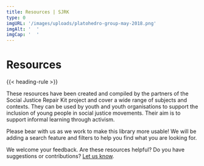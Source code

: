 ```yaml
---
title: Resources | SJRK
type: 0
imgURL: '/images/uploads/platohedro-group-may-2018.png'
imgAlt: '  '
imgCap: '  '
---
```

# Resources

{{< heading-rule >}}

These resources have been created and compiled by the partners of the Social Justice Repair Kit project and cover a wide range of subjects and contexts. They can be used by youth and youth organisations to support the inclusion of young people in social justice movements. Their aim is to support informal learning through activism.

Please bear with us as we work to make this library more usable! We will be adding a search feature and filters to help you find what you are looking for.

We welcome your feedback. Are these resources helpful? Do you have suggestions or contributions? [Let us know](https://wiki.fluidproject.org/display/fluid/Social+Justice+Repair+Kit#SocialJusticeRepairKit-JoinUsJoinUs).

